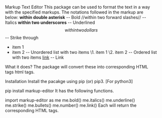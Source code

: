 Markup Text Editor
This package can be used to format the text in a way with the specified markups. The notations followed in the markup are below:
**within double asterisk** -- Bold 
//within two forward slashes// -- Italics 
__within two underscores__ -- Underlined 
$$within two dollars$$ -- Strike through 
* item 1
* item 2 -- Unordered list with two items 
\1. item 1
\2. item 2 -- Ordered list with two items 
[link](address) -- Link

What it does?
The package will convert these into corresponding HTML tags html tags.

Installation
Install the pacakge using pip (or) pip3. [For python3]

pip install markup-editor
It has the following functions.

import markup-editor as me
me.bold()
me.italics()
me.underline()
me.strike()
me.bullets()
me.number()
me.link()
Each will return the corresponding HTML tags.